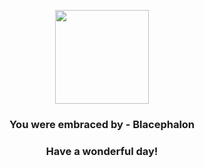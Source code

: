 <p align="center">
    <img src="https://raw.githubusercontent.com/PokeAPI/sprites/master/sprites/pokemon/806.png" width="150" height="150">
</p>
<h3 align="center">You were embraced by - <b>Blacephalon</b></h3>
<h3 align="center">Have a wonderful day!</h3>
